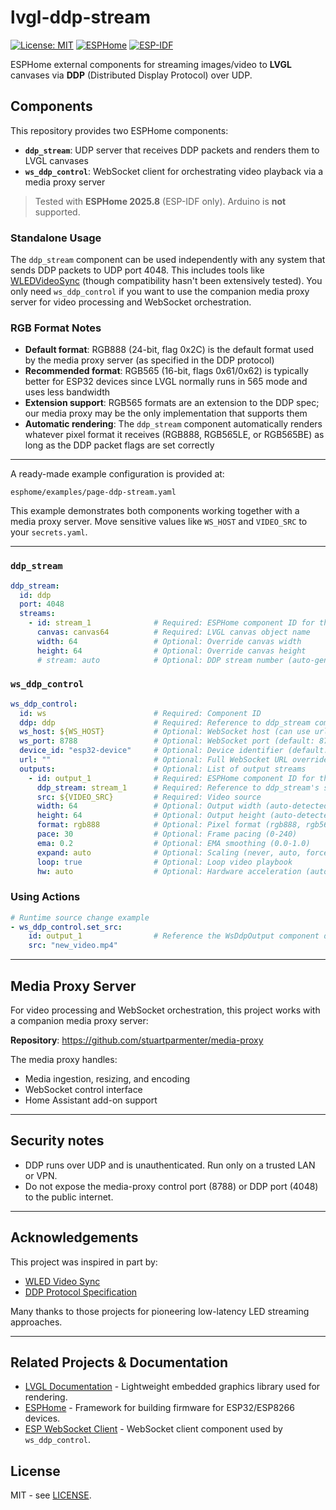 # lvgl-ddp-stream

[![License: MIT](https://img.shields.io/badge/License-MIT-green.svg)](LICENSE)
[![ESPHome](https://img.shields.io/badge/ESPHome-2025.8-blue)](https://esphome.io/)
[![ESP-IDF](https://img.shields.io/badge/ESP--IDF-5.x-orange)](https://docs.espressif.com/projects/esp-idf/)

ESPHome external components for streaming images/video to **LVGL** canvases via **DDP** (Distributed Display Protocol) over UDP.

## Components

This repository provides two ESPHome components:

- **`ddp_stream`**: UDP server that receives DDP packets and renders them to LVGL canvases
- **`ws_ddp_control`**: WebSocket client for orchestrating video playback via a media proxy server

> Tested with **ESPHome 2025.8** (ESP-IDF only). Arduino is **not** supported.

### Standalone Usage

The `ddp_stream` component can be used independently with any system that sends DDP packets to UDP port 4048. This includes tools like [WLEDVideoSync](https://github.com/Aircoookie/WLED/wiki/UDP-Realtime-Control#videosync) (though compatibility hasn't been extensively tested). You only need `ws_ddp_control` if you want to use the companion media proxy server for video processing and WebSocket orchestration.

### RGB Format Notes

- **Default format**: RGB888 (24-bit, flag 0x2C) is the default format used by the media proxy server (as specified in the DDP protocol)
- **Recommended format**: RGB565 (16-bit, flags 0x61/0x62) is typically better for ESP32 devices since LVGL normally runs in 565 mode and uses less bandwidth
- **Extension support**: RGB565 formats are an extension to the DDP spec; our media proxy may be the only implementation that supports them
- **Automatic rendering**: The `ddp_stream` component automatically renders whatever pixel format it receives (RGB888, RGB565LE, or RGB565BE) as long as the DDP packet flags are set correctly

---

A ready-made example configuration is provided at:
```
esphome/examples/page-ddp-stream.yaml
```

This example demonstrates both components working together with a media proxy server. Move sensitive values like `WS_HOST` and `VIDEO_SRC` to your `secrets.yaml`.

---

### `ddp_stream`

```yaml
ddp_stream:
  id: ddp
  port: 4048
  streams:
    - id: stream_1              # Required: ESPHome component ID for this stream
      canvas: canvas64          # Required: LVGL canvas object name
      width: 64                 # Optional: Override canvas width
      height: 64                # Optional: Override canvas height
      # stream: auto            # Optional: DDP stream number (auto-generated if omitted)
```

### `ws_ddp_control`

```yaml
ws_ddp_control:
  id: ws                        # Required: Component ID
  ddp: ddp                      # Required: Reference to ddp_stream component
  ws_host: ${WS_HOST}           # Optional: WebSocket host (can use url instead)
  ws_port: 8788                 # Optional: WebSocket port (default: 8788)
  device_id: "esp32-device"     # Optional: Device identifier (default: "unknown")
  url: ""                       # Optional: Full WebSocket URL override
  outputs:                      # Optional: List of output streams
    - id: output_1              # Required: ESPHome component ID for this output
      ddp_stream: stream_1      # Required: Reference to ddp_stream's stream component
      src: ${VIDEO_SRC}         # Required: Video source
      width: 64                 # Optional: Output width (auto-detected if omitted)
      height: 64                # Optional: Output height (auto-detected if omitted)
      format: rgb888            # Optional: Pixel format (rgb888, rgb565, rgb565le, rgb565be)
      pace: 30                  # Optional: Frame pacing (0-240)
      ema: 0.2                  # Optional: EMA smoothing (0.0-1.0)
      expand: auto              # Optional: Scaling (never, auto, force)
      loop: true                # Optional: Loop video playbook
      hw: auto                  # Optional: Hardware acceleration (auto, none, cuda, qsv, vaapi, videotoolbox, d3d11va)
```

### Using Actions

```yaml
# Runtime source change example
- ws_ddp_control.set_src:
    id: output_1                # Reference the WsDdpOutput component directly
    src: "new_video.mp4"
```

---

## Media Proxy Server

For video processing and WebSocket orchestration, this project works with a companion media proxy server:

**Repository**: https://github.com/stuartparmenter/media-proxy

The media proxy handles:
- Media ingestion, resizing, and encoding
- WebSocket control interface
- Home Assistant add-on support

---

## Security notes

- DDP runs over UDP and is unauthenticated. Run only on a trusted LAN or VPN.  
- Do not expose the media-proxy control port (8788) or DDP port (4048) to the public internet.

---

## Acknowledgements

This project was inspired in part by:
- [WLED Video Sync](https://github.com/Aircoookie/WLED/wiki/UDP-Realtime-Control#videosync)
- [DDP Protocol Specification](http://www.3waylabs.com/ddp/)

Many thanks to those projects for pioneering low-latency LED streaming approaches.

---

## Related Projects & Documentation

- [LVGL Documentation](https://docs.lvgl.io/) - Lightweight embedded graphics library used for rendering.
- [ESPHome](https://esphome.io/) - Framework for building firmware for ESP32/ESP8266 devices.
- [ESP WebSocket Client](https://github.com/espressif/esp-protocols/tree/master/components/esp_websocket_client) - WebSocket client component used by `ws_ddp_control`.

## License

MIT - see [LICENSE](LICENSE).
